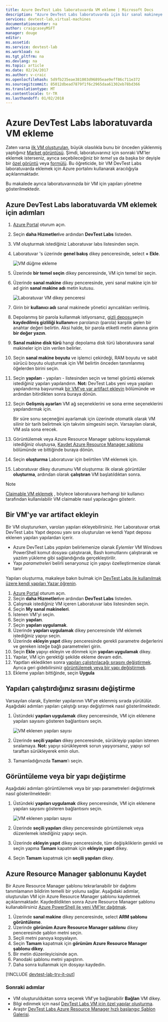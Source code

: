 ```yaml
---
title: Azure DevTest Labs laboratuvarda VM ekleme | Microsoft Docs
description: "Azure DevTest Labs laboratuvarda için bir sanal makineye eklemeyi öğrenin"
services: devtest-lab,virtual-machines
documentationcenter: na
author: craigcaseyMSFT
manager: douge
editor: 
ms.assetid: 
ms.service: devtest-lab
ms.workload: na
ms.tgt_pltfrm: na
ms.devlang: na
ms.topic: article
ms.date: 02/24/2017
ms.author: v-craic
ms.openlocfilehash: 5d9fb235eae381003d96895eae9eff86c711e372
ms.sourcegitcommit: 85012dbead7879f1f6c2965daa61302eb78bd366
ms.translationtype: MT
ms.contentlocale: tr-TR
ms.lasthandoff: 01/02/2018
---
```

# <a name="add-a-vm-to-a-lab-in-azure-devtest-labs"></a>Azure DevTest Labs laboratuvarda VM ekleme
Zaten varsa [ilk VM oluşturulan](devtest-lab-create-first-vm.md), büyük olasılıkla bunu bir önceden yüklenmiş yaptığınız [Market görüntüsü](devtest-lab-configure-marketplace-images.md). Şimdi, laboratuvarınız için sonraki VM'ler eklemek isterseniz, ayrıca seçebileceğiniz bir *temel* ya da başka bir deyişle bir [özel görüntü](devtest-lab-create-template.md) veya [formülü](devtest-lab-manage-formulas.md). Bu öğreticide, bir VM DevTest Labs laboratuvarda eklemek için Azure portalını kullanarak aracılığıyla açıklanmaktadır.

Bu makalede ayrıca laboratuvarınızda bir VM için yapıları yönetme gösterilmektedir.

## <a name="steps-to-add-a-vm-to-a-lab-in-azure-devtest-labs"></a>Azure DevTest Labs laboratuvarda VM eklemek için adımları
1. [Azure Portal](http://go.microsoft.com/fwlink/p/?LinkID=525040) oturum açın.
1. Seçin **daha Hizmetleri**ve ardından **DevTest Labs** listeden.
1. VM oluşturmak istediğiniz Laboratuvar labs listesinden seçin.  
1. Laboratuvar 's üzerinde **genel bakış** dikey penceresinde, select **+ Ekle**.  

    ![VM düğme ekleme](./media/devtest-lab-add-vm/devtestlab-home-blade-add-vm.png)

1. Üzerinde **bir temel seçin** dikey penceresinde, VM için temel bir seçin.
1. Üzerinde **sanal makine** dikey penceresinde, yeni sanal makine için bir ad girin **sanal makine adı** metin kutusu.

    ![Laboratuvar VM dikey penceresi](./media/devtest-lab-add-vm/devtestlab-lab-vm-blade.png)

1. Girin bir **kullanıcı adı** sanal makinede yönetici ayrıcalıkları verilmiş.  
1. Depolanmış bir parola kullanmak istiyorsanız, [gizli deposu](https://azure.microsoft.com/updates/azure-devtest-labs-keep-your-secrets-safe-and-easy-to-use-with-the-new-personal-secret-store)seçin **kaydedilmiş gizliliği kullanın**ve parolanızı (parola) karşılık gelen bir anahtar değeri belirtin. Aksi halde, bir parola etiketli metin alanına girin **bir değer yazın**.
1. **Sanal makine disk türü** hangi depolama disk türü laboratuvara sanal makineler için izin verilen belirler.
1. Seçin **sanal makine boyutu** ve işlemci çekirdeği, RAM boyutu ve sabit sürücü boyutu oluşturmak için VM belirtin önceden tanımlanmış öğelerden birini seçin.
1. Seçin **yapıları** - yapıları - listesinden seçin ve temel görüntü eklemek istediğiniz yapıları yapılandırın.
    **Not:** DevTest Labs yeni veya yapıları yapılandırma başvurmak [bir VM'ye var artifact ekleyin](#add-an-existing-artifact-to-a-vm) bölümünde ve ardından bitirdikten sonra buraya dönün.
1. Seçin **Gelişmiş ayarları** VM ağ seçeneklerini ve sona erme seçeneklerini yapılandırmak için. 

   Bir süre sonu seçeneğini ayarlamak için üzerinde otomatik olarak VM silinir bir tarih belirtmek için takvim simgesini seçin.  Varsayılan olarak, VM asla sona erecek. 
1. Görüntülemek veya Azure Resource Manager şablonu kopyalamak istediğiniz oluştuysa, [Kaydet Azure Resource Manager şablonu](#save-azure-resource-manager-template) bölümünde ve bittiğinde buraya dönün.
1. Seçin **oluşturma** Laboratuvar için belirtilen VM eklemek için.
1. Laboratuvar dikey durumunu VM oluşturma: ilk olarak görüntüler **oluşturma**, ardından olarak **çalıştıran** VM başlatıldıktan sonra.

> [!NOTE]
> [Claimable VM eklemek](devtest-lab-add-claimable-vm.md) , böylece laboratuvara herhangi bir kullanıcı tarafından kullanılabilir VM claimable nasıl yapılacağını gösterir.
>
>

## <a name="add-an-existing-artifact-to-a-vm"></a>Bir VM'ye var artifact ekleyin
Bir VM oluştururken, varolan yapıları ekleyebilirsiniz. Her Laboratuvar ortak DevTest Labs Yapıt deposu yanı sıra oluşturulan ve kendi Yapıt deposu eklenen yapıları yapılardan içerir.

* Azure DevTest Labs *yapıları* belirlemenize olanak *Eylemler* VM Windows PowerShell komut dosyası çalıştırarak, Bash komutlarını çalıştırarak ve yazılım yükleme gibi sağlandığında gerçekleştirilir.
* Yapı *parametreleri* belirli senaryonuz için yapıyı özelleştirmenize olanak tanır

Yapıları oluşturma, makaleye bakın bulmak için [DevTest Labs ile kullanılmak üzere kendi yapıları Yazar öğrenin](devtest-lab-artifact-author.md).

1. [Azure Portal](http://go.microsoft.com/fwlink/p/?LinkID=525040) oturum açın.
1. Seçin **daha Hizmetleri**ve ardından **DevTest Labs** listeden.
1. Çalışmak istediğiniz VM içeren Laboratuvar labs listesinden seçin.  
1. Seçin **My sanal makineleri**.
1. İstenen VM'yi seçin.
1. Seçin **yapıları**. 
1. Seçin **yapıları uygulamak**.
1. Üzerinde **yapıları uygulamak** dikey penceresinde VM eklemek istediğiniz yapıyı seçin.
1. Üzerinde **ekleyin yapıt** dikey penceresinde gerekli parametre değerlerini ve gereken isteğe bağlı parametreleri girin.  
1. Seçin **Ekle** yapıyı ekleyin ve dönmek için **yapıları uygulamak** dikey.
1. Yapılar, VM için gerektiği şekilde ekleme devam edin.
1. Yapıtları ekledikten sonra [yapıları çalıştırılacağı sırasını değiştirmek](#change-the-order-in-which-artifacts-are-run). Ayrıca geri gidebilirsiniz [görüntülemek veya bir yapı değiştirmek](#view-or-modify-an-artifact).
1. Ekleme yapıları bittiğinde, seçin **Uygula**

## <a name="change-the-order-in-which-artifacts-are-run"></a>Yapıları çalıştırdığınız sırasını değiştirme
Varsayılan olarak, Eylemler yapılarının VM'ye eklenmiş sırada yürütülür. Aşağıdaki adımları yapıları çalıştığı sırayı değiştirmek nasıl gösterilmektedir.

1. Üstündeki **yapıları uygulamak** dikey penceresinde, VM için eklenene yapıları sayısını gösteren bağlantısını seçin.
   
    ![VM eklenen yapıları sayısı](./media/devtest-lab-add-vm-with-artifacts/devtestlab-add-artifacts-blade-selected-artifacts.png)
1. Üzerinde **seçili yapıları** dikey penceresinde, sürükleyip yapıları istenen sıralamaya. **Not:** yapıyı sürükleyerek sorun yaşıyorsanız, yapıyı sol taraftan sürükleyerek emin olun. 
1. Tamamladığınızda **Tamam**’ı seçin.  

## <a name="view-or-modify-an-artifact"></a>Görüntüleme veya bir yapı değiştirme
Aşağıdaki adımları görüntülemek veya bir yapı parametreleri değiştirmek nasıl gösterilmektedir:

1. Üstündeki **yapıları uygulamak** dikey penceresinde, VM için eklenene yapıları sayısını gösteren bağlantısını seçin.
   
    ![VM eklenen yapıları sayısı](./media/devtest-lab-add-vm-with-artifacts/devtestlab-add-artifacts-blade-selected-artifacts.png)
1. Üzerinde **seçili yapıları** dikey penceresinde görüntülemek veya düzenlemek istediğiniz yapıyı seçin.  
1. Üzerinde **ekleyin yapıt** dikey penceresinde, tüm değişikliklerin gerekli ve seçin yapma **Tamam** kapatmak için **ekleyin yapıt** dikey.
1. Seçin **Tamam** kapatmak için **seçili yapıları** dikey.

## <a name="save-azure-resource-manager-template"></a>Azure Resource Manager şablonunu Kaydet
Bir Azure Resource Manager şablonu tekrarlanabilir bir dağıtımı tanımlamanın bildirim temelli bir yolunu sağlar. Aşağıdaki adımlar, oluşturulan VM için Azure Resource Manager şablonu kaydetmek açıklanmaktadır.
Kaydedildikten sonra Azure Resource Manager şablonu kullanabilirsiniz [Azure PowerShell ile yeni VM'ler dağıtmak](../azure-resource-manager/resource-group-overview.md#template-deployment).

1. Üzerinde **sanal makine** dikey penceresinde, select **ARM şablonu görüntüleme**.
2. Üzerinde **görünüm Azure Resource Manager şablonu** dikey penceresinde şablon metni seçin.
3. Seçili metni panoya kopyalayın.
4. Seçin **Tamam** kapatmak için **görünüm Azure Resource Manager şablonu dikey**.
5. Bir metin düzenleyicisinde açın.
6. Panodaki şablonu metni yapıştırın.
7. Daha sonra kullanmak için dosyayı kaydedin.

[!INCLUDE [devtest-lab-try-it-out](../../includes/devtest-lab-try-it-out.md)]

### <a name="next-steps"></a>Sonraki adımlar
* VM oluşturulduktan sonra seçerek VM'ye bağlanabilir **Bağlan** VM dikey.
* Bilgi edinmek için nasıl [DevTest Labs VM için özel yapılar oluşturma](devtest-lab-artifact-author.md).
* Araştır [DevTest Labs Azure Resource Manager hızlı başlangıç Şablon Galerisi](https://github.com/Azure/azure-devtestlab/tree/master/Samples).
